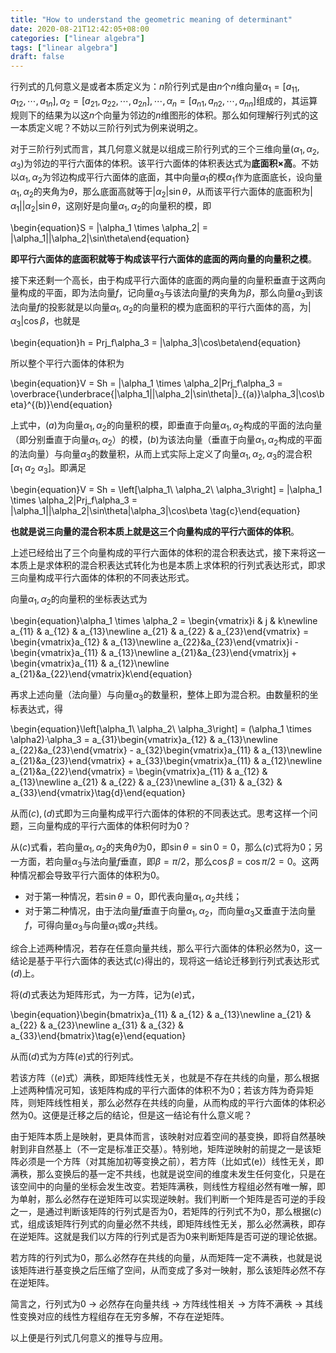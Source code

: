 ```yaml
---
title: "How to understand the geometric meaning of determinant"
date: 2020-08-21T12:42:05+08:00
categories: ["linear algebra"]
tags: ["linear algebra"]
draft: false
---
```


行列式的几何意义是或者本质定义为：$n$阶行列式是由$n$个$n$维向量$\alpha_1 = [a_{11}, a_{12}, \cdots, a_{1n}], \alpha_2 = [a_{21}, a_{22}, \cdots, a_{2n}],\cdots, \alpha_n = [a_{n1}, a_{n2}, \cdots, a_{nn}]$组成的，其运算规则下的结果为以这$n$个向量为邻边的$n$维图形的体积。那么如何理解行列式的这一本质定义呢？不妨以三阶行列式为例来说明之。

对于三阶行列式而言，其几何意义就是以组成三阶行列式的三个三维向量($\alpha_1, \alpha_2,\alpha_3$)为邻边的平行六面体的体积。该平行六面体的体积表达式为**底面积×高**。不妨以$\alpha_1, \alpha_2$为邻边构成平行六面体的底面，其中向量$\alpha_1$的模$\alpha_1$作为底面底长，设向量$\alpha_1,\alpha_2$的夹角为$\theta$，那么底面高就等于$|\alpha_2|\sin\theta$，从而该平行六面体的底面积为$|\alpha_1||\alpha_2|\sin\theta$，这刚好是向量$\alpha_1,\alpha_2$的向量积的模，即

\begin{equation}S = |\alpha_1 \times \alpha_2| = |\alpha_1||\alpha_2|\sin\theta\end{equation}

**即平行六面体的底面积就等于构成该平行六面体的底面的两向量的向量积之模**。

接下来还剩一个高长，由于构成平行六面体的底面的两向量的向量积垂直于这两向量构成的平面，即为法向量$f$，记向量$\alpha_3$与该法向量$f$的夹角为$\beta$，那么向量$\alpha_3$到该法向量$f$的投影就是以向量$\alpha_1,\alpha_2$的向量积的模为底面积的平行六面体的高，为$|\alpha_3|\cos\beta$，也就是

\begin{equation}h = Prj_f\alpha_3 = |\alpha_3|\cos\beta\end{equation}

所以整个平行六面体的体积为

\begin{equation}V = Sh = |\alpha_1 \times \alpha_2|Prj_f\alpha_3 = \overbrace{\underbrace{|\alpha_1||\alpha_2|\sin\theta|}_{(a)}\alpha_3|\cos\beta}^{(b)}\end{equation}

上式中，$(a)$为向量$\alpha_1, \alpha_2$的向量积的模，即垂直于向量$\alpha_1, \alpha_2$构成的平面的法向量（即分别垂直于向量$\alpha_1, \alpha_2$）的模，$(b)$为该法向量（垂直于向量$\alpha_1, \alpha_2$构成的平面的法向量）与向量$\alpha_3$的数量积，从而上式实际上定义了向量$\alpha_1, \alpha_2, \alpha_3$的混合积$\left[\alpha_1\ \alpha_2\ \alpha_3\right]$。即满足

\begin{equation}V = Sh = \left[\alpha_1\ \alpha_2\ \alpha_3\right] = |\alpha_1 \times \alpha_2|Prj_f\alpha_3 = |\alpha_1||\alpha_2|\sin\theta|\alpha_3|\cos\beta \tag{c}\end{equation}

**也就是说三向量的混合积本质上就是这三个向量构成的平行六面体的体积**。

上述已经给出了三个向量构成的平行六面体的体积的混合积表达式，接下来将这一本质上是求体积的混合积表达式转化为也是本质上求体积的行列式表达形式，即求三向量构成平行六面体的体积的不同表达形式。

向量$\alpha_1,\alpha_2$的向量积的坐标表达式为

\begin{equation}\alpha_1 \times \alpha_2 = \begin{vmatrix}i & j & k\newline a_{11} & a_{12} & a_{13}\newline a_{21} & a_{22} & a_{23}\end{vmatrix} = \begin{vmatrix}a_{12} & a_{13}\newline a_{22}&a_{23}\end{vmatrix}i - \begin{vmatrix}a_{11} & a_{13}\newline a_{21}&a_{23}\end{vmatrix}j + \begin{vmatrix}a_{11} & a_{12}\newline a_{21}&a_{22}\end{vmatrix}k\end{equation}

再求上述向量（法向量）与向量$\alpha_3$的数量积，整体上即为混合积。由数量积的坐标表达式，得

\begin{equation}\left[\alpha_1\ \alpha_2\ \alpha_3\right] = (\alpha_1 \times \alpha2)·\alpha_3 = a_{31}\begin{vmatrix}a_{12} & a_{13}\newline a_{22}&a_{23}\end{vmatrix} - a_{32}\begin{vmatrix}a_{11} & a_{13}\newline a_{21}&a_{23}\end{vmatrix} + a_{33}\begin{vmatrix}a_{11} & a_{12}\newline a_{21}&a_{22}\end{vmatrix} = \begin{vmatrix}a_{11} & a_{12} & a_{13}\newline a_{21} & a_{22} & a_{23}\newline a_{31} & a_{32} & a_{33}\end{vmatrix}\tag{d}\end{equation}

从而$(c),(d)$式即为三向量构成平行六面体的体积的不同表达式。思考这样一个问题，三向量构成的平行六面体的体积何时为0？

从$(c)$式看，若向量$\alpha_1,\alpha_2$的夹角$\theta$为0，即$\sin\theta = \sin 0 = 0$，那么$(c)$式将为0；另一方面，若向量$\alpha_3$与法向量$f$垂直，即$\beta = \pi / 2$，那么$\cos\beta = \cos \pi / 2 = 0$。这两种情况都会导致平行六面体的体积为0。

+ 对于第一种情况，若$\sin\theta = 0$，即代表向量$\alpha_1,\alpha_2$共线；
+ 对于第二种情况，由于法向量$f$垂直于向量$\alpha_1,\alpha_2$，而向量$\alpha_3$又垂直于法向量$f$，可得向量$\alpha_3$与向量$\alpha_1$或$\alpha_2$共线。

综合上述两种情况，若存在任意向量共线，那么平行六面体的体积必然为0，这一结论是基于平行六面体的表达式$(c)$得出的，现将这一结论迁移到行列式表达形式$(d)$上。

将$(d)$式表达为矩阵形式，为一方阵，记为$(e)$式，

\begin{equation}\begin{bmatrix}a_{11} & a_{12} & a_{13}\newline a_{21} & a_{22} & a_{23}\newline a_{31} & a_{32} & a_{33}\end{bmatrix}\tag{e}\end{equation}

从而$(d)$式为方阵$(e)$式的行列式。

若该方阵（$(e)$式）满秩，即矩阵线性无关，也就是不存在共线的向量，那么根据上述两种情况可知，该矩阵构成的平行六面体的体积不为0；若该方阵为奇异矩阵，则矩阵线性相关，那么必然存在共线的向量，从而构成的平行六面体的体积必然为0。这便是迁移之后的结论，但是这一结论有什么意义呢？

由于矩阵本质上是映射，更具体而言，该映射对应着空间的基变换，即将自然基映射到非自然基上（不一定是标准正交基）。特别地，矩阵逆映射的前提之一是该矩阵必须是一个方阵（对其施加初等变换之前），若方阵（比如式(e)）线性无关，即满秩，那么变换后的基一定不共线，也就是说空间的维度未发生任何变化，只是在该空间中的向量的坐标会发生改变。若矩阵满秩，则线性方程组必然有唯一解，即为单射，那么必然存在逆矩阵可以实现逆映射。我们判断一个矩阵是否可逆的手段之一，是通过判断该矩阵的行列式是否为0，若矩阵的行列式不为0，那么根据$(c)$式，组成该矩阵行列式的向量必然不共线，即矩阵线性无关，那么必然满秩，即存在逆矩阵。这就是我们以方阵的行列式是否为0来判断矩阵是否可逆的理论依据。

若方阵的行列式为0，那么必然存在共线的向量，从而矩阵一定不满秩，也就是说该矩阵进行基变换之后压缩了空间，从而变成了多对一映射，那么该矩阵必然不存在逆矩阵。

简言之，行列式为0 $\rightarrow$ 必然存在向量共线 $\rightarrow$ 方阵线性相关 $\rightarrow$ 方阵不满秩 $\rightarrow$ 其线性变换对应的线性方程组存在无穷多解，不存在逆矩阵。

以上便是行列式几何意义的推导与应用。
